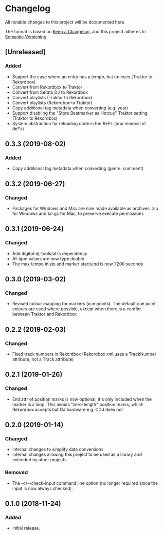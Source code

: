# Changelog
All notable changes to this project will be documented here.

The format is based on [Keep a Changelog](https://keepachangelog.com/en/1.0.0/),
and this project adheres to [Semantic Versioning](https://semver.org/spec/v2.0.0.html).

## [Unreleased]
### Added
- Support the case where an entry has a tempo, but no cues (Traktor to Rekordbox)
- Convert from Rekordbox to Traktor
- Convert from Serato DJ to Rekordbox
- Convert playlists (Traktor to Rekordbox)
- Convert playlists (Rekordbox to Traktor)
- Copy additional tag metadata when converting (e.g. year)
- Support disabling the "Store Beatmarker as Hotcue" Traktor setting (Traktor to Rekordbox)
- System abstraction for reloading code in the REPL (and removal of def's)

## 0.3.3 (2019-08-02)
### Added
- Copy additional tag metadata when converting (genre, comment)

## 0.3.2 (2019-06-27)
### Changed
- Packages for Windows and Mac are now made available as archives: zip for Windows and tar.gz for Mac, to preserve execute permissions

## 0.3.1 (2019-06-24)
### Changed
- Add digital-dj-tools/utils dependency
- All bpm values are now type double
- The max tempo inizio and marker start/end is now 7200 seconds

## 0.3.0 (2019-03-02)
### Changed
- Revised colour mapping for markers (cue points). The default cue point colours are used where possible, except when there is a conflict between Traktor and Rekordbox

## 0.2.2 (2019-02-03)
### Changed
- Fixed track numbers in Rekordbox (Rekordbox xml uses a TrackNumber attribute, not a Track attribute)

## 0.2.1 (2019-01-26)
### Changed
- End attr of position marks is now optional, it's only included when the marker is a loop. This avoids "zero-length" position marks, which Rekordbox accepts but DJ hardware e.g. CDJ does not

## 0.2.0 (2019-01-14)
### Changed
- Internal changes to simplify data conversions 
- Internal changes allowing this project to be used as a library and extended by other projects.
### Removed
- The -c/--check-input command line option (no longer required since the input is now always checked).

## 0.1.0 (2018-11-24)
### Added
- Initial release.